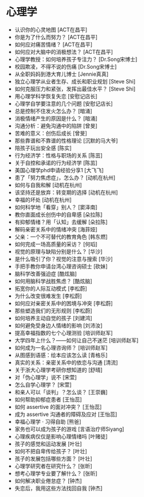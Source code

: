 # 心理学 #
- 认识你的心灵地图	[ACT在昌平]
- 你是为了什么而努力？	[ACT在昌平]
- 如何应对痛苦情绪？	[ACT在昌平]
- 如何应对大脑中的消极想法？	[ACT在昌平]
- 心理学教授：如何培养孩子专注力？	[Dr.Song宋博士]
- 校园欺凌，不得不说的伤痛	[Dr.Song宋博士]
- 从全职妈妈到港大育儿博士	[Jennie真真]
- 独立心理学从业者生存、成长和职业规划	[Steve Shi]
- 如何克服压力和紧张，发挥出最佳水平？	[Steve Shi]
- 用心理学科学恢复失恋	[安慰记店长]
- 心理学自学要注意的几个问题	[安慰记店长]
- 总是控制不住发火怎么办？	[暗涌]
- 消极情绪产生的原因是什么？	[暗涌]
- 沟通分析：避免沟通中的陷阱	[曾旻]
- 苦难的意义：创伤后成长	[曾旻]
- 那些靠谱和不靠谱的性格理论	[沉默的马大爷]
- 陪孩子玩出安全感	[陈实]
- 行为经济学：性格与职场的关系	[陈茁]
- 关于自控和承诺的行为经济学	[陈茁]
- 美国心理学phd申请经验分享1	[大飞飞]
- 患了「努力焦虑症」，怎么办？	[动机在杭州]
- 如何与自我和解	[动机在杭州]
- 该坚持还是放弃：转变期的选择	[动机在杭州]
- 幸福的坏处	[动机在杭州]
- 如何科学地「看穿」别人？	[窦泽南]
- 教你直面成长创伤中的自卑感	[朵拉陈]
- 有抑郁情绪？用「认知」去缓解	[朵拉陈]
- 解码亲密关系中的情绪冲突	[海菲娅]
- 父亲：一个不可替代的教育角色	[韩东燃]
- 如何完成一场高质量的采访？	[何瑫]
- 视觉的原理与缺陷分别是什么？	[华沙]
- 是什么吸引了你？视觉的注意与搜索	[华沙]
- 手把手教你申请台湾心理咨询硕士	[砍妹]
- 脑科学改善强迫症	[酷炫脑]
- 如何用脑科学战胜焦虑？	[酷炫脑]
- 拓宽你的人际互动模式	[李松蔚]
- 为什么改变很难发生	[李松蔚]
- 如何应对亲密关系中的困境与冲突	[李松蔚]
- 那些塑造我们的无形规则	[李松蔚]
- 如何培养主动自觉的孩子	[刘建鸿]
- 如何避免受身边人情绪的影响	[刘沛汝]
- 提高幸福指数的七个心理测验	[培训师赵军]
- 大学四年上什么？――如何让自己不迷茫	[培训师赵军]
- 如何成为一名心理咨询师？	[培训师赵军]
- 从图感到语感：绘本应该怎么读	[青格乐]
- 真实的关系：亲密关系中的依恋与沟通	[清流]
- 关于浙大心理学考研你想知道的	[舒晴]
- 对「伪心理学」说不	[宋萱]
- 怎么自学心理学？	[宋萱]
- 和亲人可以「谈判」？怎么谈？	[王崇巍]
- 如何帮助抑郁症患者	[王怡蕊]
- 如何 assertive 的面对冲突？	[王怡蕊]
- 成为 assertive 沟通者的障碍及应对	[王怡蕊]
- 幸福心理学 · 习得自助	[熊爸]
- 家务也可以成为孩子的游戏	[言语治疗师Siyang]
- 心理疾病仅仅是影响心理情绪吗	[叶赌徒]
- 孩子的感觉和运动发展	[叶壮]
- 如何不把自卑传给孩子？	[叶壮]
- 孩子的发展包括哪些方面？	[叶壮]
- 心理学研究者在研究什么？	[张昕]
- 想考心理学专业要了解什么？	[张昕]
- 如何解决职业倦怠症？	[钟杰]
- 失恋后，我用这些方法找回自我	[钟杰]